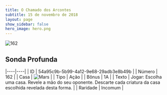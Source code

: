 ```yaml
---
title: O Chamado dos Arcontes
subtitle: 15 de novembro de 2018
layout: page
show_sidebar: false
hero_image: hero.png
---
```


![162](https://cdn.keyforgegame.com/media/card_front/pt/341_162_J3M2V5CXFJ4W_pt.png)

## Sonda Profunda

|----|----|
| ID | 54a95c9b-5b99-4a12-9e68-29adb3e8b49b |
| Número | 162 |
| Casa | ![Mars](https://archonarcana.com/images/thumb/d/de/Mars.png/22px-Mars.png "Marte") |
| Tipo | Ação |
| Bônus | 1A |
| Texto | Jogar: Escolha uma casa. Revele a mão do seu oponente. Descarte cada criatura da casa escolhida revelada desta forma. |
| Raridade | Incomum |
